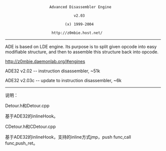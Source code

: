                         Advanced Disassembler Engine

                                   v2.03

                               (x) 1999-2004

                         http://z0mbie.host.net/


---

 ADE  is based on LDE engine. Its purpose is to split given opcode into
 easy  modifiable  structure, and then to assemble this structure back into
 opcode.

 
http://z0mbie.daemonlab.org/#engines

ADE32 v2.02 -- instruction disassembler, ~51k

ADE32 v2.03c -- update to instruction disassembler, ~6k


---

说明：

Detour.h和Detour.cpp

基于ADE32的inlineHook。


CDetour.h和CDetour.cpp

基于ADE32的inlineHook，支持的inline方式jmp，push func,call func,push_ret。


